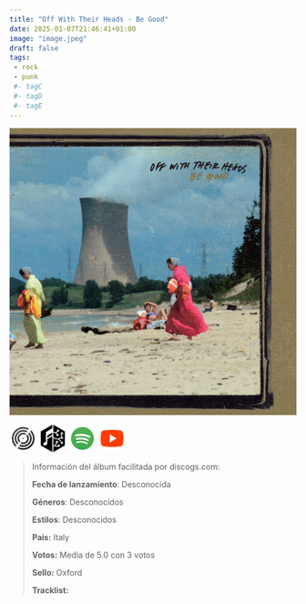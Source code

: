 ```yaml
---
title: "Off With Their Heads - Be Good"
date: 2025-01-07T21:46:41+01:00
image: "image.jpeg"
draft: false
tags:
 - rock
 - punk
 #- tagC
 #- tagD
 #- tagE
---
```

![cover](image.jpeg (Off-With-Their-Heads - Be-Good))
 
[![discogs](../links/svg/discogs.png (discogs))](https://www.discogs.com/master/1590881 )
[![musicbrainz](../links/svg/musicbrainz.png (musicbrainz))](https://musicbrainz.org/release/ff69c46d-c071-41a0-9c4b-9c80380b05a6)
[![spotify](../links/svg/spotify.png (putify))](https://open.spotify.com/album/2yyLZ1fX8G4MBbtXdRlQm1)
[![youtube](../links/svg/youtube.png (youtube))](https://www.youtube.com/playlist?list=PLcZMZxR9uxC8zfW_1EQK1Z_NahARsXECF)
 
<!-- [![bandcamp](../links/svg/bandcamp.png (bandcamp))](error) error busqueda -->
<!-- [![lastfm](../links/svg/lastfm.png (lastfm))]() -->
<!-- [![wikipedia](../links/svg/wikipedia.png (wikipedia))](error) -->
 
> Información del álbum facilitada por discogs.com:
> 
> **Fecha de lanzamiento**: Desconocida
> 
> **Géneros**: Desconocidos
> 
> **Estilos**: Desconocidos
> 
> **Pais:** Italy
> 
> **Votos:** Media de 5.0 con 3 votos
> 
> **Sello:** Oxford
> 
> **Tracklist:**
> 
> 
